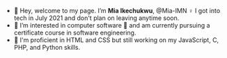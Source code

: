 - 👋 Hey, welcome to my page. I’m **Mia Ikechukwu**, @Mia-IMN ♀️ I got into tech in July 2021 and don't plan on leaving anytime soon.
- 👀 I’m interested in computer software 🌱 and am currently pursuing a certificate course in software engineering.
- 💪 I'm proficient in HTML and CSS but still working on my JavaScript, C, PHP, and Python skills. 
<!---
- 💞️ I’m looking to collaborate on ...
- 📫 How to reach me ...
- -->

<!---
Mia-IMN/Mia-IMN is a ✨ special ✨ repository because its `README.md` (this file) appears on your GitHub profile.
You can click the Preview link to take a look at your changes.
--->
